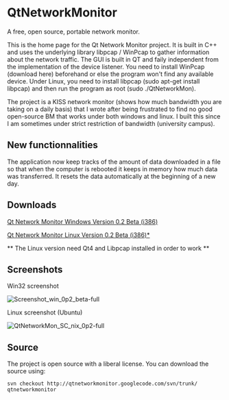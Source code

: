 QtNetworkMonitor
================

A free, open source, portable network monitor.

This is the home page for the Qt Network Monitor project. It is built in C++ and uses the underlying library libpcap / WinPcap to gather information about the network traffic. The GUI is built in QT and faily independent from the implementation of the device listener. You need to install WinPcap (download here) beforehand or else the program won't find any available device. Under Linux, you need to install libpcap (sudo apt-get install libpcap) and then run the program as root (sudo ./QtNetworkMon).

The project is a KISS network monitor (shows how much bandwidth you are taking on a daily basis) that I wrote after being frustrated to find no good open-source BM that works under both windows and linux. I built this since I am sometimes under strict restriction of bandwidth (university campus).


New functionnalities
--------------------

The application now keep tracks of the amount of data downloaded in a file so that when the computer is rebooted it keeps in memory how much data was transferred. It resets the data automatically at the beginning of a new day.

Downloads
---------

[Qt Network Monitor Windows Version 0.2 Beta (i386)](../../static/QtNetworkMon_Win32_i386_v0p2Beta.zip "")

[Qt Network Monitor Linux Version 0.2 Beta (i386)*](../../static/QtNetworkMon_Linux_i386_0p2Beta.tar.gz "")

** The Linux version need Qt4 and Libpcap installed in order to work **

Screenshots
-----------

Win32 screenshot

![](../../static/Screenshot_win_0p2_beta-full.jpg "Screenshot_win_0p2_beta-full")

Linux screenshot (Ubuntu)

![](../../static/QtNetworkMon_SC_nix_0p2-full.jpg "QtNetworkMon_SC_nix_0p2-full")

Source
------

The project is open source with a liberal license. You can download the source using:

  `svn checkout http://qtnetworkmonitor.googlecode.com/svn/trunk/ qtnetworkmonitor`


